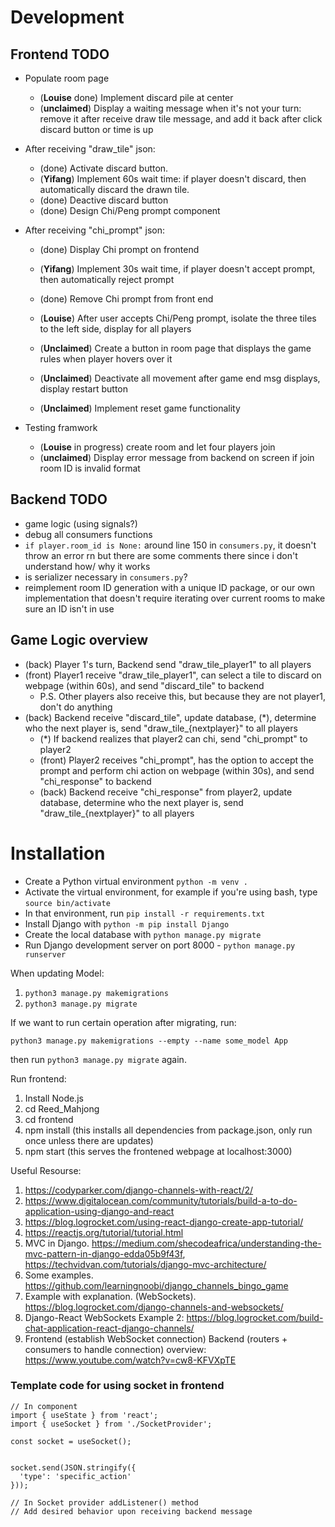 # Development

## Frontend TODO

- Populate room page
  - (**Louise** done) Implement discard pile at center
  - (**unclaimed**) Display a waiting message when it's not your turn: remove it after receive draw tile message, and add it back after click discard button or time is up
- After receiving "draw_tile" json:  
    - (done) Activate discard button. 
    - (**Yifang**) Implement 60s wait time: if player doesn't discard, then automatically discard the drawn tile. 
    - (done) Deactive discard button 
  -  (done) Design Chi/Peng prompt component
- After receiving "chi_prompt" json:
    - (done) Display Chi prompt on frontend
    - (**Yifang**) Implement 30s wait time, if player doesn't accept prompt, then automatically reject prompt
    - (done) Remove Chi prompt from front end

  - (**Louise**) After user accepts Chi/Peng prompt, isolate the three tiles to the left side, display for all players
  - (**Unclaimed**) Create a button in room page that displays the game rules when player hovers over it
  - (**Unclaimed**) Deactivate all movement after game end msg displays, display restart button
  - (**Unclaimed**) Implement reset game functionality
  

- Testing framwork
  - (**Louise** in progress) create room and let four players join
  - (**unclaimed**) Display error message from backend on screen if join room ID is invalid format

## Backend TODO
- game logic (using signals?)
- debug all consumers functions
- `if player.room_id is None:` around line 150 in `consumers.py`, it doesn't throw an error rn but there are some comments there since i don't understand how/ why it works
- is serializer necessary in `consumers.py`?
- reimplement room ID generation with a unique ID package, or our own implementation that doesn't require iterating over current rooms to make sure an ID isn't in use

## Game Logic overview 
- (back) Player 1's turn, Backend send "draw_tile_player1" to all players
- (front) Player1 receive "draw_tile_player1", can select a tile to discard on webpage (within 60s), and send "discard_tile" to backend
  - P.S. Other players also receive this, but because they are not player1, don't do anything
- (back) Backend receive "discard_tile", update database, (*), determine who the next player is, send "draw_tile_{nextplayer}" to all players
  - (*) If backend realizes that player2 can chi, send "chi_prompt" to player2
  - (front) Player2 receives "chi_prompt", has the option to accept the prompt and perform chi action on webpage (within 30s), and send "chi_response" to backend
  - (back) Backend receive "chi_response" from player2, update database, determine who the next player is, send "draw_tile_{nextplayer}" to all players

# Installation

* Create a Python virtual environment ```python -m venv .```
* Activate the virtual environment, for example if you're using bash, type ```source bin/activate```
* In that environment, run ```pip install -r requirements.txt```
* Install Django with ```python -m pip install Django```
* Create the local database with ```python manage.py migrate```
* Run Django development server on port 8000 - ```python manage.py runserver```

When updating Model:

1. `python3 manage.py makemigrations`
2. `python3 manage.py migrate`

If we want to run certain operation after migrating, run:

`python3 manage.py makemigrations --empty --name some_model App`

then run `python3 manage.py migrate` again.

Run frontend:
1. Install Node.js
2. cd Reed_Mahjong
3. cd frontend
4. npm install (this installs all dependencies from package.json, only run once unless there are updates)
5. npm start (this serves the frontened webpage at localhost:3000)

Useful Resourse:
1. https://codyparker.com/django-channels-with-react/2/
2. https://www.digitalocean.com/community/tutorials/build-a-to-do-application-using-django-and-react
3. https://blog.logrocket.com/using-react-django-create-app-tutorial/ 
4. https://reactjs.org/tutorial/tutorial.html 
5. MVC in Django. https://medium.com/shecodeafrica/understanding-the-mvc-pattern-in-django-edda05b9f43f, https://techvidvan.com/tutorials/django-mvc-architecture/
6. Some examples. https://github.com/learningnoobi/django_channels_bingo_game
7. Example with explanation. (WebSockets). https://blog.logrocket.com/django-channels-and-websockets/
8. Django-React WebSockets Example 2: https://blog.logrocket.com/build-chat-application-react-django-channels/
9. Frontend (establish WebSocket connection) Backend (routers + consumers to handle connection) overview: https://www.youtube.com/watch?v=cw8-KFVXpTE


### Template code for using socket in frontend

```
// In component
import { useState } from 'react';
import { useSocket } from './SocketProvider';

const socket = useSocket();


socket.send(JSON.stringify({
  'type': 'specific_action'
}));

// In Socket provider addListener() method
// Add desired behavior upon receiving backend message
```
